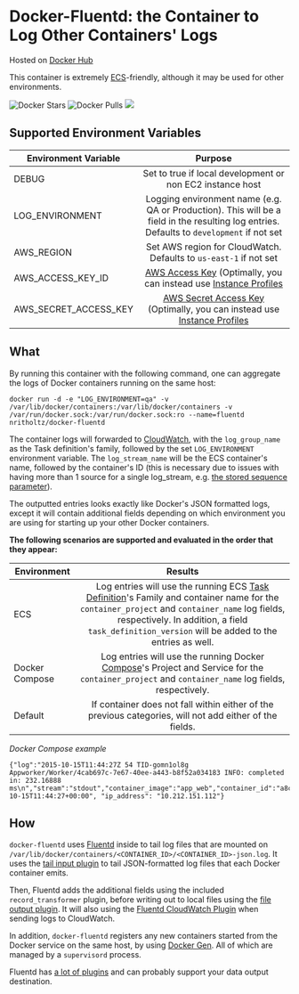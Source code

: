 # Docker-Fluentd: the Container to Log Other Containers' Logs

Hosted on [Docker Hub](https://hub.docker.com/r/nritholtz/docker-fluentd)

This container is extremely [ECS](https://aws.amazon.com/documentation/ecs/)-friendly, although it may be used for other environments.

![Docker Stars](https://img.shields.io/docker/stars/nritholtz/docker-fluentd.svg)
![Docker Pulls](https://img.shields.io/docker/pulls/nritholtz/docker-fluentd.svg)
[![](https://badge.imagelayers.io/nritholtz/docker-fluentd:latest.svg)](https://imagelayers.io/?images=nritholtz/docker-fluentd:latest 'Get your own badge on imagelayers.io')

## Supported Environment Variables
| Environment Variable | Purpose                                                   |
| ------------------------- |:---------------------------------------------------------:|
| DEBUG                     | Set to true if local development or non EC2 instance host |
| LOG_ENVIRONMENT          | Logging environment name (e.g. QA or Production). This will be a field in the resulting log entries. Defaults to `development` if not set |
| AWS_REGION               | Set AWS region for CloudWatch. Defaults to `us-east-1` if not set|
| AWS_ACCESS_KEY_ID | [AWS Access Key](http://docs.aws.amazon.com/general/latest/gr/managing-aws-access-keys.html) (Optimally, you can  instead use [Instance Profiles](http://docs.aws.amazon.com/IAM/latest/UserGuide/id_roles_use_switch-role-ec2_instance-profiles.html) |
|  AWS_SECRET_ACCESS_KEY | [AWS Secret Access Key](http://docs.aws.amazon.com/general/latest/gr/managing-aws-access-keys.html) (Optimally, you can instead use [Instance Profiles](http://docs.aws.amazon.com/IAM/latest/UserGuide/id_roles_use_switch-role-ec2_instance-profiles.html) |


## What

By running this container with the following command, one can aggregate the logs of Docker containers running on the same host:

```console
docker run -d -e "LOG_ENVIRONMENT=qa" -v /var/lib/docker/containers:/var/lib/docker/containers -v /var/run/docker.sock:/var/run/docker.sock:ro --name=fluentd nritholtz/docker-fluentd
```
The container logs will forwarded to [CloudWatch](https://aws.amazon.com/documentation/cloudwatch/), with the `log_group_name` as the Task definition's family, followed by the set `LOG_ENVIRONMENT` environment variable. The `log_stream_name` will be the ECS container's name, followed by the container's ID (this is necessary due to issues with having more than 1 source for a single log_stream, e.g. [the stored sequence parameter](https://github.com/ryotarai/fluent-plugin-cloudwatch-logs/pull/11)).

The outputted entries looks exactly like Docker's JSON formatted logs, except it will contain additional fields depending on which environment you are using for starting up your other Docker containers.

**The following scenarios are supported and evaluated in the order that they appear:**

| Environment               | Results                                                   |
| ------------------------- |:---------------------------------------------------------:|
| ECS                       | Log entries will use the running ECS [Task Definition](http://docs.aws.amazon.com/AmazonECS/latest/developerguide/task_defintions.html)'s Family and container name for the `container_project` and `container_name` log fields, respectively. In addition, a field `task_definition_version` will be added to the entries as well.|
| Docker Compose            | Log entries will use the running Docker [Compose](https://docs.docker.com/compose/)'s Project and Service for the `container_project` and `container_name` log fields, respectively. |
| Default                   | If container does not fall within either of the previous categories, will not add either of the fields. 

*Docker Compose example*
```console
{"log":"2015-10-15T11:44:27Z 54 TID-gomn1ol8g Appworker/Worker/4cab697c-7e67-40ee-a443-b8f52a034183 INFO: completed in: 232.16888 ms\n","stream":"stdout","container_image":"app_web","container_id":"a8c0128c0b47d5a7a5ed702be3c5f57cd62dc73371d5d7743b63a49ac1e09074","container_project":"app","container_service":"worker","time":"2015-10-15T11:44:27+00:00", "ip_address": "10.212.151.112"}
```

## How

`docker-fluentd` uses [Fluentd](https://www.fluentd.org) inside to tail log files that are mounted on `/var/lib/docker/containers/<CONTAINER_ID>/<CONTAINER_ID>-json.log`. It uses the [tail input plugin](https://docs.fluentd.org/articles/in_tail) to tail JSON-formatted log files that each Docker container emits.

Then, Fluentd adds the additional fields using the included `record_transformer` plugin, before writing out to local files using the [file output plugin](https://docs.fluentd.org/articles/out_file). It will also using the [Fluentd CloudWatch Plugin](https://github.com/ryotarai/fluent-plugin-cloudwatch-logs) when sending logs to CloudWatch.

In addition, `docker-fluentd` registers any new containers started from the Docker service on the same host, by using [Docker Gen](https://github.com/jwilder/docker-gen). All of which are managed by a `supervisord` process.

Fluentd has [a lot of plugins](https://www.fluentd.org/plugins) and can probably support your data output destination.